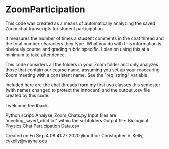 # ZoomParticipation

This code was created as a means of automatically analyzing the saved
Zoom chat transcripts for student participation.

It measures the number of times a student comments in the chat thread
and the total number characters they type. What you do with this information
is obviously course and grading rubric specific. I plan on using this
at a minimum to take attendence.

This code considers all the folders in your Zoom folder and only analyzes
those that contain our course name, assuming you set up your reoccuring
Zoom meeting with a consistent name. See the "req_string" variable.

Included here are the chat threads from my first two classes this semester 
(with names changed to protect the innocent) and the output .csv file 
created by this code. 

I welcome feedback.

Python script: Analyse_Zoom_Chats.py
Input files are 'meeting_saved_chat.txt' within the subfolders
Output file: Biological Physics Chat Participation Data.csv

Created on Fri Sep  4 08:41:27 2020
@author: Christopher V. Kelly, cvkelly@wayne.edu
